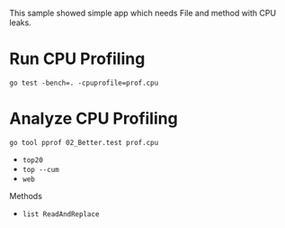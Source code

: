 This sample showed simple app which needs File and method with CPU leaks.

# Run CPU Profiling

```Shell
go test -bench=. -cpuprofile=prof.cpu
```

# Analyze CPU Profiling

```Shell
go tool pprof 02_Better.test prof.cpu
```

- `top20`
- `top --cum`
- `web`

Methods 

- `list ReadAndReplace`